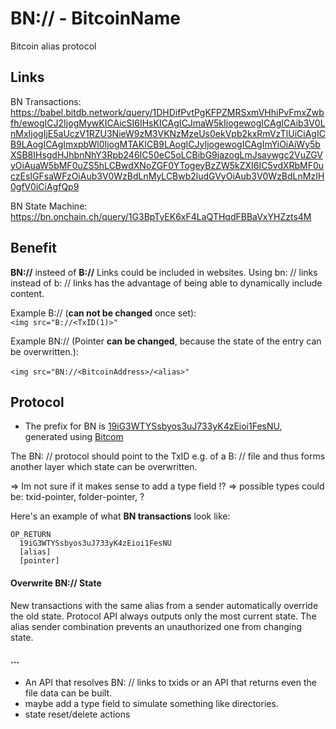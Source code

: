 # BN:// - BitcoinName
Bitcoin alias protocol

## Links

BN Transactions:<br> https://babel.bitdb.network/query/1DHDifPvtPgKFPZMRSxmVHhiPvFmxZwbfh/ewogICJ2IjogMywKICAicSI6IHsKICAgICJmaW5kIjogewogICAgICAib3V0LnMxIjogIjE5aUczV1RZU3NieW9zM3VKNzMzeUs0ekVpb2kxRmVzTlUiCiAgICB9LAogICAgImxpbWl0IjogMTAKICB9LAogICJyIjogewogICAgImYiOiAiWy5bXSB8IHsgdHJhbnNhY3Rpb246IC50eC5oLCBibG9jazogLmJsaywgc2VuZGVyOiAuaW5bMF0uZS5hLCBwdXNoZGF0YTogeyBzZW5kZXI6IC5vdXRbMF0uczEsIGFsaWFzOiAub3V0WzBdLnMyLCBwb2ludGVyOiAub3V0WzBdLnMzIH0gfV0iCiAgfQp9

BN State Machine:<br>
https://bn.onchain.ch/query/1G3BpTyEK6xF4LaQTHqdFBBaVxYHZzts4M

## Benefit
**BN://** insteed of **B://** Links could be included in websites. Using bn: // links instead of b: // links has the advantage of being able to dynamically include content.

Example B:// (**can not be changed** once set):<br>
``<img src="B://<TxID(1)>"``

Example BN:// (Pointer **can be changed**, because the state of the entry can be overwritten.):<br>  
``<img src="BN://<BitcoinAddress>/<alias>"``

## Protocol

- The prefix for BN is [19iG3WTYSsbyos3uJ733yK4zEioi1FesNU](https://genesis.bitdb.network/query/1FnauZ9aUH2Bex6JzdcV4eNX7oLSSEbxtN/ewogICJ2IjogMywKICAicSI6IHsKICAgICJmaW5kIjogewogICAgICAiaW4uZS5hIjogIjE5aUczV1RZU3NieW9zM3VKNzMzeUs0ekVpb2kxRmVzTlUiLAogICAgICAib3V0LnMxIjogIiQiCiAgICB9LAogICAgInNvcnQiOiB7CiAgICAgICJ0aW1lc3RhbXAiOiAxCiAgICB9LAogICAgImxpbWl0IjogMTAKICB9Cn0=), generated using [Bitcom](https://bitcom.bitdb.network)

The BN: // protocol should point to the TxID e.g. of a B: // file and thus forms another layer which state can be overwritten.

=> Im not sure if it makes sense to add a type field !?
=> possible types could be: txid-pointer, folder-pointer, ?

Here's an example of what **BN transactions** look like:

```
OP_RETURN
  19iG3WTYSsbyos3uJ733yK4zEioi1FesNU
  [alias]
  [pointer]
```

#### Overwrite BN:// State
New transactions with the same alias from a sender automatically override the old state. Protocol API always outputs only the most current state.
The alias sender combination prevents an unauthorized one from changing state.

#### ...
*  An API that resolves BN: // links to txids or an API that returns even the file data can be built.
*  maybe add a type field to simulate something like directories.
*  state reset/delete actions
